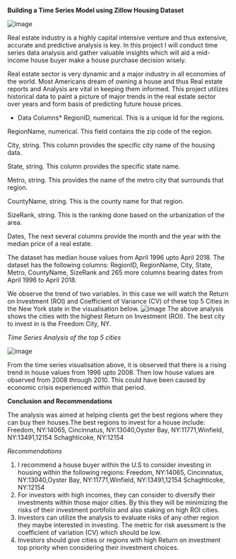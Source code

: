 **Building a Time Series Model using Zillow Housing Dataset**

![image](https://github.com/Nelsonkim44/Phase-4-Project/assets/133017240/e9ce3b00-bc0a-442f-af68-ff1890057faf)

Real estate industry is a highly capital intensive venture and thus extensive, accurate and predictive analysis is key. In this project I will conduct time series data analysis and gather valuable insights which will aid a mid-income house buyer make a house purchase decision wisely. 

Real estate sector is very dynamic and a major industry in all economies of the world. Most Americans dream of owning a house and thus Real estate reports and Analysis are vital in keeping them informed. This project utilizes historical data to paint a picture of major trends in the real estate sector over years and form basis of predicting future house prices.

* Data Columns* 
RegionID, numerical. This is a unique Id for the regions.

RegionName, numerical. This field contains the zip code of the region.

City, string. This column provides the specific city name of the housing data.

State, string. This column provides the specific state name.

Metro, string. This provides the name of the metro city that surrounds that region.

CountyName, string. This is the county name for that region.

SizeRank, string. This is the ranking done based on the urbanization of the area.

Dates, The next several columns provide the month and the year with the median price of a real estate.

The dataset has median house values from April 1996 upto April 2018. The dataset has the following columns: RegionID, RegionName, City, State, Metro, CountyName, SizeRank and 265 more columns bearing dates from April 1996 to April 2018.

We observe the trend of two variables. In this case we will watch the Return on Investment (ROI) and Coefficient of Variance (CV) of these top 5 Cities in the New York state in the visualisation below.
![image](https://github.com/Nelsonkim44/Phase-4-Project/assets/133017240/02f69bbc-3dc3-486a-b0e2-93004a21deaa)
The above analysis shows the cities with the highest Return on Investment (ROI). The best city to invest in is the Freedom City, NY.

*Time Series Analysis of the top 5 cities*

![image](https://github.com/Nelsonkim44/Phase-4-Project/assets/133017240/8af37d25-c61b-4163-b24f-24e9fd0a119d)

From the time series visualisation above, it is observed that there is a rising trend in house values from 1996 upto 2008. Then low house values are observed from 2008 through 2010. This could have been caused by economic crisis experienced within that period.

**Conclusion and Recommendations**

The analysis was aimed at helping clients get the best regions where they can buy their houses.The best regions to invest for a house include: Freedom, NY:14065, Cincinnatus, NY:13040,Oyster Bay, NY:11771,Winfield, NY:13491,12154 Schaghticoke, NY:12154

*Recommendations*

1. I recommend a house buyer within the U.S to consider investing in housing within the following regions: Freedom, NY:14065, Cincinnatus, NY:13040,Oyster Bay, NY:11771,Winfield, NY:13491,12154 Schaghticoke, NY:12154
2. For investors with high incomes, they can consider to diversify their investments within those major cities. By this they will be minimizing the risks of their investment portifolio and also staking on high ROI cities.
3. Investors can utilize the analysis to evaluate risks of any other region they maybe interested in investing. The metric for risk asessment is the coefficient of variation (CV) which should be low.
4. Investors should give cities or regions with high Return on investment top priority when considering their investment choices.
   
